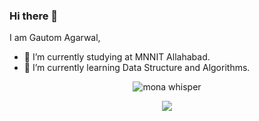 ### Hi there 👋


I am Gautom Agarwal,

- 🔭 I’m currently studying at MNNIT Allahabad.
- 🌱 I’m currently learning Data Structure and Algorithms.
<!--
- 👯 I’m looking to collaborate on ...
- 🤔 I’m looking for help with ...
- 💬 Ask me about ...
- 📫 How to reach me: ...
- 😄 Pronouns: ...
- ⚡ Fun fact: ...
-->

<p align="center"><img src="https://github.githubassets.com/images/mona-whisper.gif" alt="mona whisper" /></p>

<p align="center">
  <a href="https://github.com/gautom5987/" target="_blank">
    <img src="https://github-readme-stats.vercel.app/api?username=gautom5987&count_private=true&include_all_commits=true&show_icons=true&bg_color=EFEFEF&border_radius=25&custom_title=My GitHub Stats" />
  </a>
</p>


